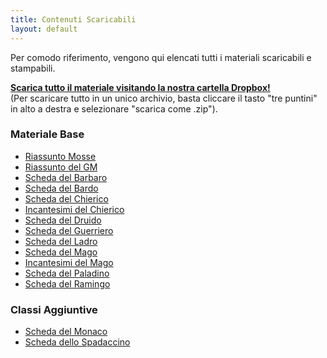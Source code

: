 ```yaml
---
title: Contenuti Scaricabili
layout: default
---
```


Per comodo riferimento, vengono qui elencati tutti i materiali scaricabili e stampabili.

**[Scarica tutto il materiale visitando la nostra cartella Dropbox!](http://bit.ly/1icOdKL)**
<br>(Per scaricare tutto in un unico archivio, basta cliccare il tasto "tre puntini" in alto a destra e selezionare "scarica come .zip").

### Materiale Base

- [Riassunto Mosse](http://bit.ly/1hN8iUm)
- [Riassunto del GM](http://bit.ly/1hMeblk)
- [Scheda del Barbaro](http://bit.ly/1f8zdFQ)
- [Scheda del Bardo](http://bit.ly/1e2oDke)
- [Scheda del Chierico](http://bit.ly/1eXEswK)
- [Incantesimi del Chierico](http://bit.ly/MOafVp)
- [Scheda del Druido](http://bit.ly/1lzg7AY)
- [Scheda del Guerriero](http://bit.ly/1dst3DT)
- [Scheda del Ladro](http://bit.ly/1fIkG3y)
- [Scheda del Mago](http://bit.ly/1dstnCB)
- [Incantesimi del Mago](http://bit.ly/1gaJBOh)
- [Scheda del Paladino](http://bit.ly/1f8BQaB)
- [Scheda del Ramingo](http://bit.ly/1kyTJri)

### Classi Aggiuntive

- [Scheda del Monaco](http://bit.ly/1ca8GwV)
- [Scheda dello Spadaccino](http://bit.ly/1cCtVm6)
